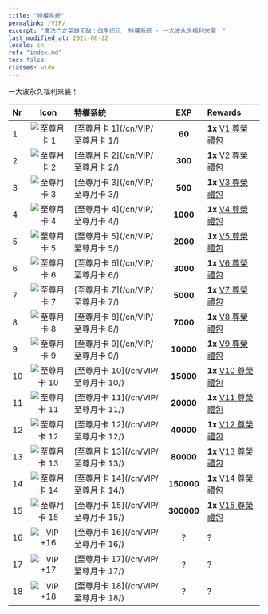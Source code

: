 ```yaml
---
title: "特權系統"
permalink: /VIP/
excerpt: "魔法门之英雄无敌：战争纪元  特權系統 - 一大波永久福利來襲！"
last_modified_at: 2021-06-22
locale: cn
ref: "index.md"
toc: false
classes: wide
---
```


  一大波永久福利來襲！

  |  Nr  | Icon | 特權系統 | EXP | Rewards |
  |:-----|:----:|:------------|:---:|:--------|
  | 1 | ![至尊月卡 1](/images/x/chatPri_vipLv1.png) | [至尊月卡 1](/cn/VIP/至尊月卡 1/) | **60** | **1x** [V1 尊榮禮包](/cn/Items/con_1297/) |
  | 2 | ![至尊月卡 2](/images/x/chatPri_vipLv2.png) | [至尊月卡 2](/cn/VIP/至尊月卡 2/) | **300** | **1x** [V2 尊榮禮包](/cn/Items/con_1298/) |
  | 3 | ![至尊月卡 3](/images/x/chatPri_vipLv3.png) | [至尊月卡 3](/cn/VIP/至尊月卡 3/) | **500** | **1x** [V3 尊榮禮包](/cn/Items/con_1299/) |
  | 4 | ![至尊月卡 4](/images/x/chatPri_vipLv4.png) | [至尊月卡 4](/cn/VIP/至尊月卡 4/) | **1000** | **1x** [V4 尊榮禮包](/cn/Items/con_1300/) |
  | 5 | ![至尊月卡 5](/images/x/chatPri_vipLv5.png) | [至尊月卡 5](/cn/VIP/至尊月卡 5/) | **2000** | **1x** [V5 尊榮禮包](/cn/Items/con_1301/) |
  | 6 | ![至尊月卡 6](/images/x/chatPri_vipLv6.png) | [至尊月卡 6](/cn/VIP/至尊月卡 6/) | **3000** | **1x** [V6 尊榮禮包](/cn/Items/con_1302/) |
  | 7 | ![至尊月卡 7](/images/x/chatPri_vipLv7.png) | [至尊月卡 7](/cn/VIP/至尊月卡 7/) | **5000** | **1x** [V7 尊榮禮包](/cn/Items/con_1303/) |
  | 8 | ![至尊月卡 8](/images/x/chatPri_vipLv8.png) | [至尊月卡 8](/cn/VIP/至尊月卡 8/) | **7000** | **1x** [V8 尊榮禮包](/cn/Items/con_1304/) |
  | 9 | ![至尊月卡 9](/images/x/chatPri_vipLv9.png) | [至尊月卡 9](/cn/VIP/至尊月卡 9/) | **10000** | **1x** [V9 尊榮禮包](/cn/Items/con_1305/) |
  | 10 | ![至尊月卡 10](/images/x/chatPri_vipLv10.png) | [至尊月卡 10](/cn/VIP/至尊月卡 10/) | **15000** | **1x** [V10 尊榮禮包](/cn/Items/con_1306/) |
  | 11 | ![至尊月卡 11](/images/x/chatPri_vipLv11.png) | [至尊月卡 11](/cn/VIP/至尊月卡 11/) | **20000** | **1x** [V11 尊榮禮包](/cn/Items/con_1307/) |
  | 12 | ![至尊月卡 12](/images/x/chatPri_vipLv12.png) | [至尊月卡 12](/cn/VIP/至尊月卡 12/) | **40000** | **1x** [V12 尊榮禮包](/cn/Items/con_1308/) |
  | 13 | ![至尊月卡 13](/images/x/chatPri_vipLv13.png) | [至尊月卡 13](/cn/VIP/至尊月卡 13/) | **80000** | **1x** [V13 尊榮禮包](/cn/Items/con_1309/) |
  | 14 | ![至尊月卡 14](/images/x/chatPri_vipLv14.png) | [至尊月卡 14](/cn/VIP/至尊月卡 14/) | **150000** | **1x** [V14 尊榮禮包](/cn/Items/con_1310/) |
  | 15 | ![至尊月卡 15](/images/x/chatPri_vipLv15.png) | [至尊月卡 15](/cn/VIP/至尊月卡 15/) | **300000** | **1x** [V15 尊榮禮包](/cn/Items/con_1311/) |
  | 16 | ![VIP +16](/images/x/chatPri_vipLv16.png) | [至尊月卡 16](/cn/VIP/至尊月卡 16/) | ? | ? |
  | 17 | ![VIP +17](/images/x/chatPri_vipLv17.png) | [至尊月卡 17](/cn/VIP/至尊月卡 17/) | ? | ? |
  | 18 | ![VIP +18](/images/x/chatPri_vipLv18.png) | [至尊月卡 18](/cn/VIP/至尊月卡 18/) | ? | ? |
